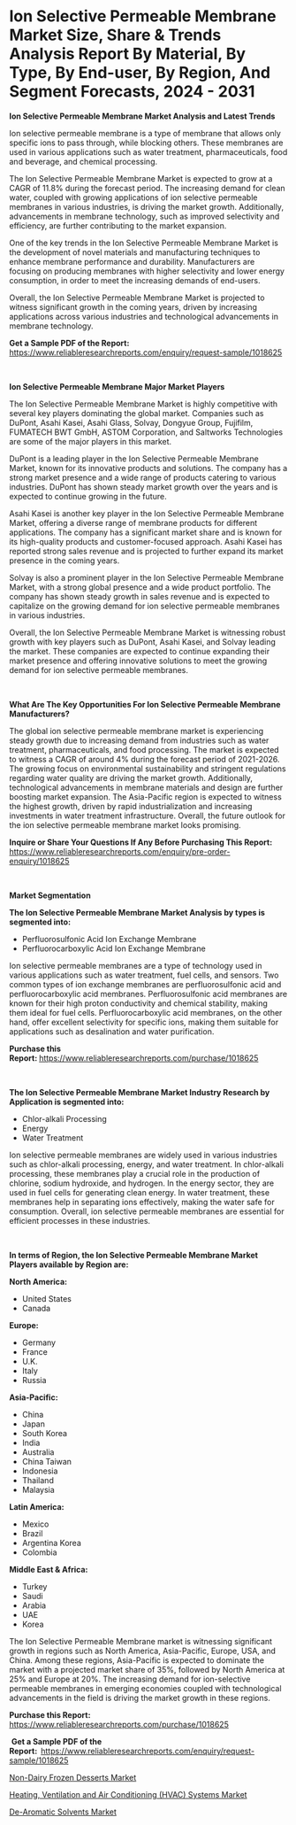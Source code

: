 <p><h1>Ion Selective Permeable Membrane Market Size, Share & Trends Analysis Report By Material, By Type, By End-user, By Region, And Segment Forecasts, 2024 - 2031</h1></p><p><strong>Ion Selective Permeable Membrane Market Analysis and Latest Trends</strong></p>
<p><p>Ion selective permeable membrane is a type of membrane that allows only specific ions to pass through, while blocking others. These membranes are used in various applications such as water treatment, pharmaceuticals, food and beverage, and chemical processing.</p><p>The Ion Selective Permeable Membrane Market is expected to grow at a CAGR of 11.8% during the forecast period. The increasing demand for clean water, coupled with growing applications of ion selective permeable membranes in various industries, is driving the market growth. Additionally, advancements in membrane technology, such as improved selectivity and efficiency, are further contributing to the market expansion.</p><p>One of the key trends in the Ion Selective Permeable Membrane Market is the development of novel materials and manufacturing techniques to enhance membrane performance and durability. Manufacturers are focusing on producing membranes with higher selectivity and lower energy consumption, in order to meet the increasing demands of end-users.</p><p>Overall, the Ion Selective Permeable Membrane Market is projected to witness significant growth in the coming years, driven by increasing applications across various industries and technological advancements in membrane technology.</p></p>
<p><strong>Get a Sample PDF of the Report:&nbsp;</strong> <a href="https://www.reliableresearchreports.com/enquiry/request-sample/1018625">https://www.reliableresearchreports.com/enquiry/request-sample/1018625</a></p>
<p>&nbsp;</p>
<p><strong>Ion Selective Permeable Membrane Major Market Players</strong></p>
<p><p>The Ion Selective Permeable Membrane Market is highly competitive with several key players dominating the global market. Companies such as DuPont, Asahi Kasei, Asahi Glass, Solvay, Dongyue Group, Fujifilm, FUMATECH BWT GmbH, ASTOM Corporation, and Saltworks Technologies are some of the major players in this market.</p><p>DuPont is a leading player in the Ion Selective Permeable Membrane Market, known for its innovative products and solutions. The company has a strong market presence and a wide range of products catering to various industries. DuPont has shown steady market growth over the years and is expected to continue growing in the future.</p><p>Asahi Kasei is another key player in the Ion Selective Permeable Membrane Market, offering a diverse range of membrane products for different applications. The company has a significant market share and is known for its high-quality products and customer-focused approach. Asahi Kasei has reported strong sales revenue and is projected to further expand its market presence in the coming years.</p><p>Solvay is also a prominent player in the Ion Selective Permeable Membrane Market, with a strong global presence and a wide product portfolio. The company has shown steady growth in sales revenue and is expected to capitalize on the growing demand for ion selective permeable membranes in various industries.</p><p>Overall, the Ion Selective Permeable Membrane Market is witnessing robust growth with key players such as DuPont, Asahi Kasei, and Solvay leading the market. These companies are expected to continue expanding their market presence and offering innovative solutions to meet the growing demand for ion selective permeable membranes.</p></p>
<p>&nbsp;</p>
<p><strong>What Are The Key Opportunities For Ion Selective Permeable Membrane Manufacturers?</strong></p>
<p><p>The global ion selective permeable membrane market is experiencing steady growth due to increasing demand from industries such as water treatment, pharmaceuticals, and food processing. The market is expected to witness a CAGR of around 4% during the forecast period of 2021-2026. The growing focus on environmental sustainability and stringent regulations regarding water quality are driving the market growth. Additionally, technological advancements in membrane materials and design are further boosting market expansion. The Asia-Pacific region is expected to witness the highest growth, driven by rapid industrialization and increasing investments in water treatment infrastructure. Overall, the future outlook for the ion selective permeable membrane market looks promising.</p></p>
<p><strong>Inquire or Share Your Questions If Any Before Purchasing This Report:</strong> <a href="https://www.reliableresearchreports.com/enquiry/pre-order-enquiry/1018625">https://www.reliableresearchreports.com/enquiry/pre-order-enquiry/1018625</a></p>
<p>&nbsp;</p>
<p><strong>Market Segmentation</strong></p>
<p><strong>The Ion Selective Permeable Membrane Market Analysis by types is segmented into:</strong></p>
<p><ul><li>Perfluorosulfonic Acid Ion Exchange Membrane</li><li>Perfluorocarboxylic Acid Ion Exchange Membrane</li></ul></p>
<p><p>Ion selective permeable membranes are a type of technology used in various applications such as water treatment, fuel cells, and sensors. Two common types of ion exchange membranes are perfluorosulfonic acid and perfluorocarboxylic acid membranes. Perfluorosulfonic acid membranes are known for their high proton conductivity and chemical stability, making them ideal for fuel cells. Perfluorocarboxylic acid membranes, on the other hand, offer excellent selectivity for specific ions, making them suitable for applications such as desalination and water purification.</p></p>
<p><strong>Purchase this Report:&nbsp;</strong><a href="https://www.reliableresearchreports.com/purchase/1018625">https://www.reliableresearchreports.com/purchase/1018625</a></p>
<p>&nbsp;</p>
<p><strong>The Ion Selective Permeable Membrane Market Industry Research by Application is segmented into:</strong></p>
<p><ul><li>Chlor-alkali Processing</li><li>Energy</li><li>Water Treatment</li></ul></p>
<p><p>Ion selective permeable membranes are widely used in various industries such as chlor-alkali processing, energy, and water treatment. In chlor-alkali processing, these membranes play a crucial role in the production of chlorine, sodium hydroxide, and hydrogen. In the energy sector, they are used in fuel cells for generating clean energy. In water treatment, these membranes help in separating ions effectively, making the water safe for consumption. Overall, ion selective permeable membranes are essential for efficient processes in these industries.</p></p>
<p>&nbsp;</p>
<p><strong>In terms of Region, the Ion Selective Permeable Membrane Market Players available by Region are:</strong></p>
<p>
    <p> <strong> North America: </strong>
        <ul>
            <li>United States</li>
            <li>Canada</li>
        </ul>
        </p> 
    <p> <strong> Europe: </strong>
        <ul>
            <li>Germany</li>
            <li>France</li>
            <li>U.K.</li>
            <li>Italy</li>
            <li>Russia</li>
        </ul>
        </p> 
    <p> <strong> Asia-Pacific: </strong>
        <ul>
            <li>China</li>
            <li>Japan</li>
            <li>South Korea</li>
            <li>India</li>
            <li>Australia</li>
            <li>China Taiwan</li>
            <li>Indonesia</li>
            <li>Thailand</li>
            <li>Malaysia</li>
        </ul>
        </p> 
    <p> <strong> Latin America: </strong>
        <ul>
            <li>Mexico</li>
            <li>Brazil</li>
            <li>Argentina Korea</li>
            <li>Colombia</li>
        </ul>
        </p> 
    <p> <strong> Middle East & Africa: </strong>
        <ul>
            <li>Turkey</li>
            <li>Saudi</li>
            <li>Arabia</li>
            <li>UAE</li>
            <li>Korea</li>
        </ul>
    </p>
    </p>
<p><p>The Ion Selective Permeable Membrane market is witnessing significant growth in regions such as North America, Asia-Pacific, Europe, USA, and China. Among these regions, Asia-Pacific is expected to dominate the market with a projected market share of 35%, followed by North America at 25% and Europe at 20%. The increasing demand for ion-selective permeable membranes in emerging economies coupled with technological advancements in the field is driving the market growth in these regions.</p></p>
<p><strong>Purchase this Report: </strong><a href="https://www.reliableresearchreports.com/purchase/1018625">https://www.reliableresearchreports.com/purchase/1018625</a></p>
<p>&nbsp;<strong>Get a Sample PDF of the Report:&nbsp;&nbsp;</strong><a href="https://www.reliableresearchreports.com/enquiry/request-sample/1018625">https://www.reliableresearchreports.com/enquiry/request-sample/1018625</a></p>
<p><strong></strong></p>
<p><p><a href="https://github.com/Alonsoolds3wq1d81czn8rbol/Market-Research-Report-List-1/blob/main/non-dairy-frozen-desserts-market.md">Non-Dairy Frozen Desserts Market</a></p><p><a href="https://github.com/yemakinde/Market-Research-Report-List-1/blob/main/heating-ventilation-and-air-conditioning-hvac-systems-market.md">Heating, Ventilation and Air Conditioning (HVAC) Systems Market</a></p><p><a href="https://github.com/RickHolmes3/Market-Research-Report-List-3/blob/main/de-aromatic-solvents-market.md">De-Aromatic Solvents Market</a></p></p>